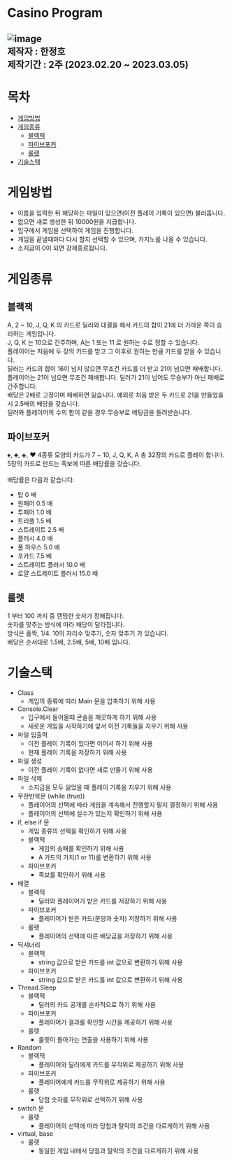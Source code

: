 Casino Program
========================
![image](https://user-images.githubusercontent.com/107422790/222946146-c8d7cfc2-61e0-4467-85cb-e4c5c1305556.png)\
제작자 : 한정호\
제작기간 : 2주 (2023.02.20 ~ 2023.03.05)
-------------------------

# 목차
* [게임방법](#게임방법)
* [게임종류](#게임종류)
    * [블랙잭](#블랙잭)
    * [파이브포커](#파이브포커)
    * [룰렛](#룰렛)
* [기술스택](#기술스택)

# 게임방법
- 이름을 입력한 뒤 해당하는 파일이 있으면(이전 플레이 기록이 있으면) 불러옵니다.
- 없으면 새로 생성한 뒤 10000원을 지급합니다.
- 입구에서 게임을 선택하여 게임을 진행합니다.
- 게임을 끝낼때마다 다시 할지 선택할 수 있으며, 카지노를 나올 수 있습니다.
- 소지금이 0이 되면 강제종료됩니다.

# 게임종류
## 블랙잭
A, 2 ~ 10, J, Q, K 의 카드로 딜러와 대결을 해서 카드의 합이 21에 더 가까운 쪽이 승리하는 게임입니다.\
J, Q, K 는 10으로 간주하며, A는 1 또는 11 로 원하는 수로 정할 수 있습니다.\
플레이어는 처음에 두 장의 카드를 받고 그 이후로 원하는 만큼 카드를 받을 수 있습니다.\
딜러는 카드의 합이 16이 넘지 않으면 무조건 카드를 더 받고 21이 넘으면 패배합니다.\
플레이어는 21이 넘으면 무조건 패배합니다. 딜러가 21이 넘어도 무승부가 아닌 패배로 간주합니다.\
배당은 2배로 고정이며 패배하면 잃습니다. 예외로 처음 받은 두 카드로 21을 만들었을 시 2.5배의 배당을 갖습니다.\
딜러와 플레이어의 수의 합이 같을 경우 무승부로 베팅금을 돌려받습니다.

## 파이브포커
♠, ♣, ◈, ♥ 4종류 모양의 카드가 7 ~ 10, J, Q, K, A 총 32장의 카드로 플레이 합니다.\
5장의 카드로 만드는 족보에 따른 배당률을 갖습니다.\
\
배당률은 다음과 같습니다.
* 탑     0 배
* 원페어     0.5 배
* 투페어     1.0 배
* 트리플     1.5 배
* 스트레이트     2.5 배
* 플러시     4.0 배
* 풀 하우스     5.0 배
* 포카드     7.5 배
* 스트레이트 플러시     10.0 배
* 로얄 스트레이트 플러시     15.0 배

## 룰렛
1 부터 100 까지 중 랜덤한 숫자가 정해집니다.\
숫자를 맞추는 방식에 따라 배당이 달라집니다.\
방식은 홀짝, 1/4. 10의 자리수 맞추기, 숫자 맞추기 가 있습니다.\
배당은 순서대로 1.5배, 2.5배, 5배, 10배 입니다.

# 기술스택
- Class
    - 게임의 종류에 따라 Main 문을 압축하기 위해 사용
- Console.Clear
    - 입구에서 들어올때 콘솔을 깨끗하게 하기 위해 사용
    - 새로운 게임을 시작하기에 앞서 이전 기록들을 지우기 위해 사용
- 파일 입출력
    - 이전 플레이 기록이 있다면 이어서 하기 위해 사용
    - 현재 플레이 기록을 저장하기 위해 사용
- 파일 생성
    - 이전 플레이 기록이 없다면 새로 만들기 위해 사용
- 파일 삭제
    - 소지금을 모두 잃었을 때 플레이 기록을 지우기 위해 사용
- 무한반복문 (while (true))
    - 플레이어의 선택에 따라 게임을 계속해서 진행할지 말지 결정하기 위해 사용
    - 플레이어의 선택에 실수가 있는지 확인하기 위해 사용
- if, else if 문
    - 게임 종류의 선택을 확인하기 위해 사용
    - 블랙잭
        - 게임의 승패를 확인하기 위해 사용
        - A 카드의 가치(1 or 11)를 변환하기 위해 사용
    - 파이브포커
        - 족보를 확인하기 위해 사용
- 배열
    - 블랙잭
        - 딜러와 플레이어가 받은 카드를 저장하기 위해 사용
    - 파이브포커
        - 플레이어가 받은 카드(문양과 숫자) 저장하기 위해 사용
    - 룰렛
        - 플레이어의 선택에 따른 배당금을 저장하기 위해 사용
- 딕셔너리
    - 블랙잭
        - string 값으로 받은 카드를 int 값으로 변환하기 위해 사용
    - 파이브포커
        - string 값으로 받은 카드를 int 값으로 변환하기 위해 사용
- Thread.Sleep
    - 블랙잭
        - 딜러의 카드 공개를 순차적으로 하기 위해 사용
    - 파이브포커
        - 플레이어가 결과를 확인할 시간을 제공하기 위해 사용
    - 룰렛
        - 룰렛이 돌아가는 연출을 사용하기 위해 사용
- Random
    - 블랙잭
        - 플레이어와 딜러에게 카드를 무작위로 제공하기 위해 사용
    - 파이브포커
        - 플레이어에게 카드를 무작위로 제공하기 위해 사용
    - 룰렛
        - 당첨 숫자를 무작위로 선택하기 위해 사용
- switch 문
    - 룰렛
        - 플레이어의 선택에 따라 당첨과 탈락의 조건을 다르게하기 위해 사용
- virtual, base
    - 룰렛
        - 동일한 게임 내에서 당첨과 탈락의 조건을 다르게하기 위해 사용
